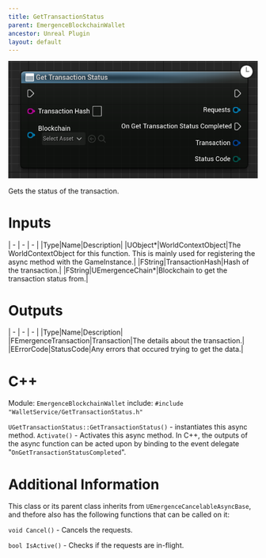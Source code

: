 ```yaml
---
title: GetTransactionStatus
parent: EmergenceBlockchainWallet
ancestor: Unreal Plugin
layout: default
---
```


![](GetTransactionStatus.PNG)

Gets the status of the transaction.

# Inputs

| - | - | - |
|Type|Name|Description|
|UObject\*|WorldContextObject|The WorldContextObject for this function. This is mainly used for registering the async method with the GameInstance.|
|FString|TransactionHash|Hash of the transaction.|
|FString|UEmergenceChain\*|Blockchain to get the transaction status from.|

# Outputs

| - | - | - |
|Type|Name|Description|
|FEmergenceTransaction|Transaction|The details about the transaction.|
|EErrorCode|StatusCode|Any errors that occured trying to get the data.|

# C++
Module: `EmergenceBlockchainWallet`
include: `#include "WalletService/GetTransactionStatus.h"`

`UGetTransactionStatus::GetTransactionStatus()` - instantiates this async method.
`Activate()` - Activates this async method.
In C++, the outputs of the async function can be acted upon by binding to the event delegate "`OnGetTransactionStatusCompleted`".

# Additional Information

This class or its parent class inherits from `UEmergenceCancelableAsyncBase`, and thefore also has the following functions that can be called on it:

`void Cancel()` - Cancels the requests.

`bool IsActive()` - Checks if the requests are in-flight.